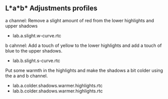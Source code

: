## L\*a\*b\* Adjustments profiles

a channel: Remove a slight amount of red from the lower highlights and upper shadows

* lab.a.slight.w-curve.rtc

b cahnnel: Add a touch of yellow to the lower highlights and add a touch of blue to the upper shadows.

* lab.b.slight.s-curve.rtc

Put some warmth in the highlights and make the shadows a bit colder using the a and b channel.

* lab.a.colder.shadows.warmer.highlights.rtc
* lab.b.colder.shadows.warmer.highlights.rtc
